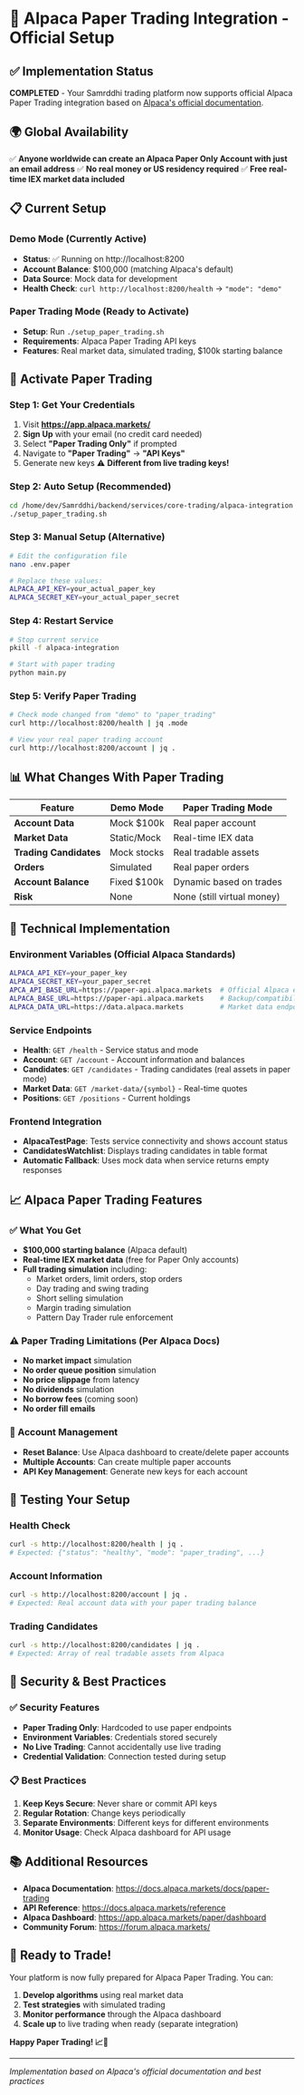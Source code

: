 # 🎯 Alpaca Paper Trading Integration - Official Setup

## ✅ Implementation Status
**COMPLETED** - Your Samrddhi trading platform now supports official Alpaca Paper Trading integration based on [Alpaca's official documentation](https://docs.alpaca.markets/docs/paper-trading).

## 🌍 Global Availability
✅ **Anyone worldwide can create an Alpaca Paper Only Account with just an email address**
✅ **No real money or US residency required**
✅ **Free real-time IEX market data included**

## 📋 Current Setup

### Demo Mode (Currently Active)
- **Status**: ✅ Running on http://localhost:8200
- **Account Balance**: $100,000 (matching Alpaca's default)
- **Data Source**: Mock data for development
- **Health Check**: `curl http://localhost:8200/health` → `"mode": "demo"`

### Paper Trading Mode (Ready to Activate)
- **Setup**: Run `./setup_paper_trading.sh`
- **Requirements**: Alpaca Paper Trading API keys
- **Features**: Real market data, simulated trading, $100k starting balance

## 🚀 Activate Paper Trading

### Step 1: Get Your Credentials
1. Visit **https://app.alpaca.markets/**
2. **Sign Up** with your email (no credit card needed)
3. Select **"Paper Trading Only"** if prompted
4. Navigate to **"Paper Trading"** → **"API Keys"**
5. Generate new keys ⚠️ **Different from live trading keys!**

### Step 2: Auto Setup (Recommended)
```bash
cd /home/dev/Samrddhi/backend/services/core-trading/alpaca-integration
./setup_paper_trading.sh
```

### Step 3: Manual Setup (Alternative)
```bash
# Edit the configuration file
nano .env.paper

# Replace these values:
ALPACA_API_KEY=your_actual_paper_key
ALPACA_SECRET_KEY=your_actual_paper_secret
```

### Step 4: Restart Service
```bash
# Stop current service
pkill -f alpaca-integration

# Start with paper trading
python main.py
```

### Step 5: Verify Paper Trading
```bash
# Check mode changed from "demo" to "paper_trading"
curl http://localhost:8200/health | jq .mode

# View your real paper trading account
curl http://localhost:8200/account | jq .
```

## 📊 What Changes With Paper Trading

| Feature | Demo Mode | Paper Trading Mode |
|---------|-----------|-------------------|
| **Account Data** | Mock $100k | Real paper account |
| **Market Data** | Static/Mock | Real-time IEX data |
| **Trading Candidates** | Mock stocks | Real tradable assets |
| **Orders** | Simulated | Real paper orders |
| **Account Balance** | Fixed $100k | Dynamic based on trades |
| **Risk** | None | None (still virtual money) |

## 🔧 Technical Implementation

### Environment Variables (Official Alpaca Standards)
```bash
ALPACA_API_KEY=your_paper_key
ALPACA_SECRET_KEY=your_paper_secret
APCA_API_BASE_URL=https://paper-api.alpaca.markets  # Official Alpaca env var
ALPACA_BASE_URL=https://paper-api.alpaca.markets    # Backup/compatibility
ALPACA_DATA_URL=https://data.alpaca.markets         # Market data endpoint
```

### Service Endpoints
- **Health**: `GET /health` - Service status and mode
- **Account**: `GET /account` - Account information and balances  
- **Candidates**: `GET /candidates` - Trading candidates (real assets in paper mode)
- **Market Data**: `GET /market-data/{symbol}` - Real-time quotes
- **Positions**: `GET /positions` - Current holdings

### Frontend Integration
- **AlpacaTestPage**: Tests service connectivity and shows account status
- **CandidatesWatchlist**: Displays trading candidates in table format
- **Automatic Fallback**: Uses mock data when service returns empty responses

## 📈 Alpaca Paper Trading Features

### ✅ What You Get
- **$100,000 starting balance** (Alpaca default)
- **Real-time IEX market data** (free for Paper Only accounts)
- **Full trading simulation** including:
  - Market orders, limit orders, stop orders
  - Day trading and swing trading
  - Short selling simulation
  - Margin trading simulation
  - Pattern Day Trader rule enforcement

### ⚠️ Paper Trading Limitations (Per Alpaca Docs)
- **No market impact** simulation
- **No order queue position** simulation  
- **No price slippage** from latency
- **No dividends** simulation
- **No borrow fees** (coming soon)
- **No order fill emails**

### 🔄 Account Management
- **Reset Balance**: Use Alpaca dashboard to create/delete paper accounts
- **Multiple Accounts**: Can create multiple paper accounts
- **API Key Management**: Generate new keys for each account

## 🧪 Testing Your Setup

### Health Check
```bash
curl -s http://localhost:8200/health | jq .
# Expected: {"status": "healthy", "mode": "paper_trading", ...}
```

### Account Information
```bash
curl -s http://localhost:8200/account | jq .
# Expected: Real account data with your paper trading balance
```

### Trading Candidates
```bash
curl -s http://localhost:8200/candidates | jq .
# Expected: Array of real tradable assets from Alpaca
```

## 🔐 Security & Best Practices

### ✅ Security Features
- **Paper Trading Only**: Hardcoded to use paper endpoints
- **Environment Variables**: Credentials stored securely
- **No Live Trading**: Cannot accidentally use live trading
- **Credential Validation**: Connection tested during setup

### 📋 Best Practices
1. **Keep Keys Secure**: Never share or commit API keys
2. **Regular Rotation**: Change keys periodically
3. **Separate Environments**: Different keys for different environments
4. **Monitor Usage**: Check Alpaca dashboard for API usage

## 📚 Additional Resources

- **Alpaca Documentation**: https://docs.alpaca.markets/docs/paper-trading
- **API Reference**: https://docs.alpaca.markets/reference
- **Alpaca Dashboard**: https://app.alpaca.markets/paper/dashboard
- **Community Forum**: https://forum.alpaca.markets/

## 🎉 Ready to Trade!

Your platform is now fully prepared for Alpaca Paper Trading. You can:

1. **Develop algorithms** using real market data
2. **Test strategies** with simulated trading
3. **Monitor performance** through the Alpaca dashboard
4. **Scale up** to live trading when ready (separate integration)

**Happy Paper Trading! 📈🚀**

---
*Implementation based on Alpaca's official documentation and best practices*
